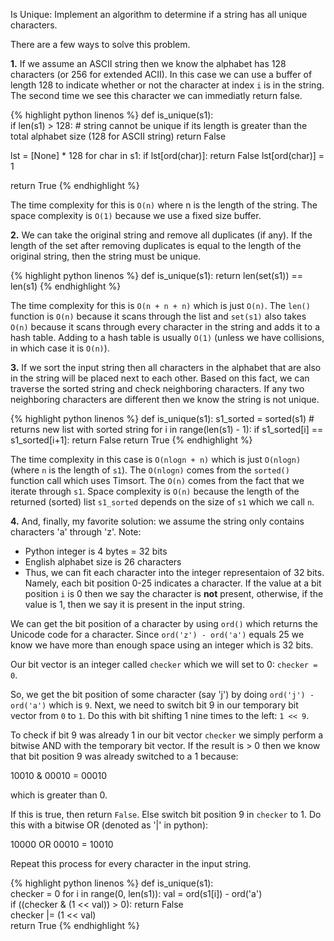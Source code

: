 Is Unique: Implement an algorithm to determine if a string has all unique characters.

There are a few ways to solve this problem.

**1.** If we assume an ASCII string then we know the alphabet has 128 characters (or 256 for extended ACII). In this case we can use a buffer of length 128 to indicate whether or not the character at index `i` is in the string. The second time we see this character we can immediatly return false.

{% highlight python linenos %}
def is_unique(s1):  
  if len(s1) > 128: # string cannot be unique if its length is greater than the total alphabet size (128 for ASCII string)
    return False

  lst = [None] * 128
  for char in s1:
    if lst[ord(char)]:
      return False
    lst[ord(char)] = 1

  return True
{% endhighlight %}

The time complexity for this is `O(n)` where n is the length of the string. The space complexity is `O(1)` because we use a fixed size buffer.

**2.** We can take the original string and remove all duplicates (if any). If the length of the set after removing duplicates is equal to the length of the original string, then the string must be unique.

{% highlight python linenos %}
def is_unique(s1):
  return len(set(s1)) == len(s1)
{% endhighlight %}

The time complexity for this is `O(n + n + n)` which is just `O(n)`. The `len()` function is `O(n)` because it scans through the list and `set(s1)` also takes `O(n)` because it scans through every character in the string and adds it to a hash table. Adding to a hash table is usually `O(1)` (unless we have collisions, in which case it is `O(n)`).

**3.** If we sort the input string then all characters in the alphabet that are also in the string will be placed next to each other. Based on this fact, we can traverse the sorted string and check neighboring characters. If any two neighboring characters are different then we know the string is not unique.

{% highlight python linenos %}
def is_unique(s1):
  s1_sorted = sorted(s1) # returns new list with sorted string
  for i in range(len(s1) - 1):
    if s1_sorted[i] == s1_sorted[i+1]:
      return False
  return True
{% endhighlight %}

The time complexity in this case is `O(nlogn + n)` which is just `O(nlogn)` (where `n` is the length of `s1`). The `O(nlogn)` comes from the `sorted()` function call which uses Timsort. The `O(n)` comes from the fact that we iterate through `s1`. Space complexity is `O(n)` because the length of the returned (sorted) list `s1_sorted` depends on the size of `s1` which we call `n`.

**4.** And, finally, my favorite solution: we assume the string only contains characters 'a' through 'z'. Note:
- Python integer is 4 bytes = 32 bits
- English alphabet size is 26 characters
- Thus, we can fit each character into the integer representaion of 32 bits. Namely, each bit position 0-25 indicates a character. If the value at a bit position `i` is 0 then we say the character is **not** present, otherwise, if the value is 1, then we say it is present in the input string.

We can get the bit position of a character by using `ord()` which returns the Unicode code for a character. Since `ord('z') - ord('a')` equals 25 we know we have more than enough space using an integer which is 32 bits.

Our bit vector is an integer called `checker` which we will set to 0: `checker = 0`.

So, we get the bit position of some character (say 'j') by doing `ord('j') - ord('a')` which is `9`. Next, we need to switch bit 9 in our temporary bit vector from `0` to `1`. Do this with bit shifting 1 nine times to the left: `1 << 9`.

To check if bit 9 was already 1 in our bit vector `checker` we simply perform a bitwise AND with the temporary bit vector. If the result is > 0 then we know that bit position 9 was already switched to a 1 because:

10010 & 00010 = 00010

which is greater than 0.

If this is true, then return `False`. Else switch bit position 9 in `checker` to 1. Do this with a bitwise OR (denoted as '|' in python):

10000 OR 00010 = 10010

Repeat this process for every character in the input string.

{% highlight python linenos %}
def is_unique(s1):  
  checker = 0
  for i in range(0, len(s1)):
    val = ord(s1[i]) - ord('a')        
    if ((checker & (1 << val)) > 0):
      return False    
    checker |= (1 << val)    
  return True
{% endhighlight %}
